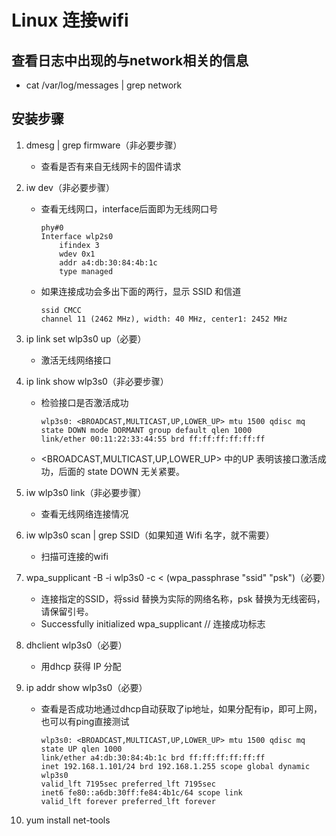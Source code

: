 # Linux 连接wifi

## 查看日志中出现的与network相关的信息

- cat /var/log/messages \| grep network

## 安装步骤

1. dmesg | grep firmware（非必要步骤）
    - 查看是否有来自无线网卡的固件请求

2. iw dev（非必要步骤）
    - 查看无线网口，interface后面即为无线网口号

        ``` shell
        phy#0
        Interface wlp2s0
            ifindex 3
            wdev 0x1
            addr a4:db:30:84:4b:1c
            type managed
        ```

    - 如果连接成功会多出下面的两行，显示 SSID 和信道

        ``` shell
        ssid CMCC
        channel 11 (2462 MHz), width: 40 MHz, center1: 2452 MHz
        ```

3. ip link set wlp3s0 up（必要）
    - 激活无线网络接口

4. ip link show wlp3s0（非必要步骤）
    - 检验接口是否激活成功

        ``` shell
        wlp3s0: <BROADCAST,MULTICAST,UP,LOWER_UP> mtu 1500 qdisc mq state DOWN mode DORMANT group default qlen 1000
        link/ether 00:11:22:33:44:55 brd ff:ff:ff:ff:ff:ff 
        ```

    - <BROADCAST,MULTICAST,UP,LOWER_UP> 中的UP 表明该接口激活成功，后面的 state DOWN 无关紧要。

5. iw wlp3s0 link（非必要步骤）
    - 查看无线网络连接情况

6. iw wlp3s0 scan \| grep SSID（如果知道 Wifi 名字，就不需要）
    - 扫描可连接的wifi

7. wpa_supplicant -B -i wlp3s0 -c < (wpa_passphrase "ssid" "psk")（必要）
    - 连接指定的SSID，将ssid 替换为实际的网络名称，psk 替换为无线密码，请保留引号。
    - Successfully initialized wpa_supplicant //  连接成功标志

8. dhclient wlp3s0（必要）
    - 用dhcp 获得 IP 分配

9. ip addr show wlp3s0（必要）
    - 查看是否成功地通过dhcp自动获取了ip地址，如果分配有ip，即可上网，也可以有ping直接测试

        ``` shell
        wlp3s0: <BROADCAST,MULTICAST,UP,LOWER_UP> mtu 1500 qdisc mq state UP qlen 1000
        link/ether a4:db:30:84:4b:1c brd ff:ff:ff:ff:ff:ff
        inet 192.168.1.101/24 brd 192.168.1.255 scope global dynamic wlp3s0
        valid_lft 7195sec preferred_lft 7195sec
        inet6 fe80::a6db:30ff:fe84:4b1c/64 scope link 
        valid_lft forever preferred_lft forever
        ```

10. yum install net-tools